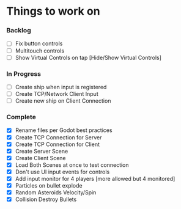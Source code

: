 # Things to work on

### Backlog
- [ ] Fix button controls
- [ ] Multitouch controls
- [ ] Show Virtual Controls on tap [Hide/Show Virtual Controls]

### In Progress
- [ ] Create ship when input is registered
- [ ] Create TCP/Network Client Input
- [ ] Create new ship on Client Connection

### Complete
- [X] Rename files per Godot best practices
- [x] Create TCP Connection for Server
- [x] Create TCP Connection for Client
- [X] Create Server Scene
- [X] Create Client Scene
- [X] Load Both Scenes at once to test connection
- [x] Don't use UI input events for controls
- [x] Add input monitor for 4 players [more allowed but 4 monitored]
- [x] Particles on bullet explode
- [x] Random Asteroids Velocity/Spin
- [x] Collision Destroy Bullets
